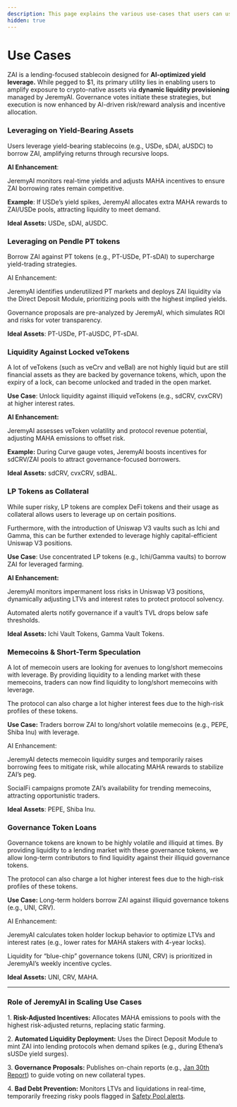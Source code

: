 ```yaml
---
description: This page explains the various use-cases that users can use ZAI with.
hidden: true
---
```


# Use Cases

ZAI is a lending-focused stablecoin designed for **AI-optimized yield leverage.** While pegged to $1, its primary utility lies in enabling users to amplify exposure to crypto-native assets via **dynamic liquidity provisioning** managed by JeremyAI. Governance votes initiate these strategies, but execution is now enhanced by AI-driven risk/reward analysis and incentive allocation. &#x20;

### **Leveraging on Yield-Bearing Assets**

Users leverage yield-bearing stablecoins (e.g., USDe, sDAI, aUSDC) to borrow ZAI, amplifying returns through recursive loops. &#x20;

**AI Enhancement**: &#x20;

JeremyAI monitors real-time yields and adjusts MAHA incentives to ensure ZAI borrowing rates remain competitive. &#x20;

**Example**: If USDe’s yield spikes, JeremyAI allocates extra MAHA rewards to ZAI/USDe pools, attracting liquidity to meet demand. &#x20;

**Ideal Assets:** USDe, sDAI, aUSDC.

### **Leveraging on Pendle PT tokens**

Borrow ZAI against PT tokens (e.g., PT-USDe, PT-sDAI) to supercharge yield-trading strategies. &#x20;

AI Enhancement: &#x20;

JeremyAI identifies underutilized PT markets and deploys ZAI liquidity via the Direct Deposit Module, prioritizing pools with the highest implied yields. &#x20;

Governance proposals are pre-analyzed by JeremyAI, which simulates ROI and risks for voter transparency. &#x20;

**Ideal Assets**: PT-USDe, PT-aUSDC, PT-sDAI.

### Liquidity Against Locked veTokens

A lot of veTokens (such as veCrv and veBal) are not highly liquid but are still financial assets as they are backed by governance tokens, which, upon the expiry of a lock, can become unlocked and traded in the open market.

**Use Case**: Unlock liquidity against illiquid veTokens (e.g., sdCRV, cvxCRV) at higher interest rates. &#x20;

**AI Enhancement:** &#x20;

JeremyAI assesses veToken volatility and protocol revenue potential, adjusting MAHA emissions to offset risk. &#x20;

**Example:** During Curve gauge votes, JeremyAI boosts incentives for sdCRV/ZAI pools to attract governance-focused borrowers. &#x20;

**Ideal Assets:** sdCRV, cvxCRV, sdBAL.

### LP Tokens as Collateral &#x20;

While super risky, LP tokens are complex DeFi tokens and their usage as collateral allows users to leverage up on certain positions.&#x20;

Furthermore, with the introduction of Uniswap V3 vaults such as Ichi and Gamma, this can be further extended to leverage highly capital-efficient Uniswap V3 positions.

**Use Case**: Use concentrated LP tokens (e.g., Ichi/Gamma vaults) to borrow ZAI for leveraged farming. &#x20;

**AI Enhancement:**&#x20;

JeremyAI monitors impermanent loss risks in Uniswap V3 positions, dynamically adjusting LTVs and interest rates to protect protocol solvency. &#x20;

Automated alerts notify governance if a vault’s TVL drops below safe thresholds. &#x20;

**Ideal Assets:** Ichi Vault Tokens, Gamma Vault Tokens.&#x20;

### Memecoins & Short-Term Speculation

A lot of memecoin users are looking for avenues to long/short memecoins with leverage. By providing liquidity to a lending market with these memecoins, traders can now find liquidity to long/short memecoins with leverage.

The protocol can also charge a lot higher interest fees due to the high-risk profiles of these tokens.

**Use Case:** Traders borrow ZAI to long/short volatile memecoins (e.g., PEPE, Shiba Inu) with leverage. &#x20;

AI Enhancement: &#x20;

JeremyAI detects memecoin liquidity surges and temporarily raises borrowing fees to mitigate risk, while allocating MAHA rewards to stabilize ZAI’s peg. &#x20;

SocialFi campaigns promote ZAI’s availability for trending memecoins, attracting opportunistic traders. &#x20;

**Ideal Assets**: PEPE, Shiba Inu.&#x20;



### Governance Token Loans

Governance tokens are known to be highly volatile and illiquid at times. By providing liquidity to a lending market with these governance tokens, we allow long-term contributors to find liquidity against their illiquid governance tokens.

The protocol can also charge a lot higher interest fees due to the high-risk profiles of these tokens.

&#x20;**Use Case:** Long-term holders borrow ZAI against illiquid governance tokens (e.g., UNI, CRV). &#x20;

AI Enhancement: &#x20;

JeremyAI calculates token holder lockup behavior to optimize LTVs and interest rates (e.g., lower rates for MAHA stakers with 4-year locks). &#x20;

Liquidity for “blue-chip” governance tokens (UNI, CRV) is prioritized in JeremyAI’s weekly incentive cycles. &#x20;

**Ideal Assets:** UNI, CRV, MAHA.&#x20;

***

### &#x20;Role of JeremyAI in Scaling Use Cases &#x20;

1\. **Risk-Adjusted Incentives:** Allocates MAHA emissions to pools with the highest risk-adjusted returns, replacing static farming. &#x20;

2\. **Automated Liquidity Deployment:** Uses the Direct Deposit Module to mint ZAI into lending protocols when demand spikes (e.g., during Ethena’s sUSDe yield surges). &#x20;

3\. **Governance Proposals:** Publishes on-chain reports (e.g., [Jan 30th Report](https://jpowell.ai/report?id=679ac11ebdbcc6bdc030ea92)) to guide voting on new collateral types. &#x20;

4\. **Bad Debt Prevention:** Monitors LTVs and liquidations in real-time, temporarily freezing risky pools flagged in [Safety Pool alerts](https://jpowell.ai/alerts).
